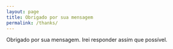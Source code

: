 ```yaml
---
layout: page
title: Obrigado por sua mensagem
permalink: /thanks/
---
```

Obrigado por sua mensagem. Irei responder assim que possível.